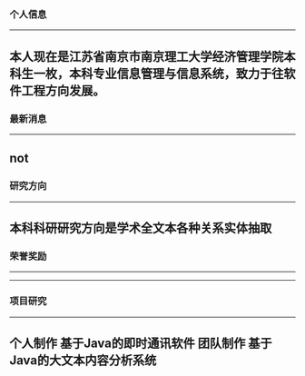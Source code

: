 ### 个人信息
 
---
 本人现在是江苏省南京市南京理工大学经济管理学院本科生一枚，本科专业信息管理与信息系统，致力于往软件工程方向发展。
---
### 最新消息
---
not
---
### 研究方向
---
本科科研研究方向是学术全文本各种关系实体抽取
---
### 荣誉奖励
---
---
### 项目研究
---
个人制作  基于Java的即时通讯软件
团队制作  基于Java的大文本内容分析系统
---
